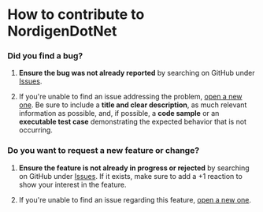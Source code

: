 # How to contribute to NordigenDotNet

### Did you find a bug?

1. **Ensure the bug was not already reported** by searching on GitHub under
   [Issues](https://github.com/VMelnalksnis/NordigenDotNet/issues?q=is%3Aissue+label%3Abug).

2. If you're unable to find an issue addressing the problem,
   [open a new one](https://github.com/VMelnalksnis/NordigenDotNet/issues/new?assignees=VMelnalksnis&labels=bug&template=bug_report.md).
   Be sure to include a **title and clear description**,
   as much relevant information as possible,
   and, if possible, a **code sample** or an **executable test case**
   demonstrating the expected behavior that is not occurring.

### Do you want to request a new feature or change?

1. **Ensure the feature is not already in progress or rejected** by searching on GitHub under
   [Issues](https://github.com/VMelnalksnis/NordigenDotNet/issues?q=is%3Aissue+label%3Aenhancement).
   If it exists, make sure to add a +1 reaction to show your interest in the feature.

2. If you're unable to find an issue regarding this feature,
   [open a new one](https://github.com/VMelnalksnis/NordigenDotNet/issues/new?assignees=VMelnalksnis&labels=enhancement&template=feature_request.md).
